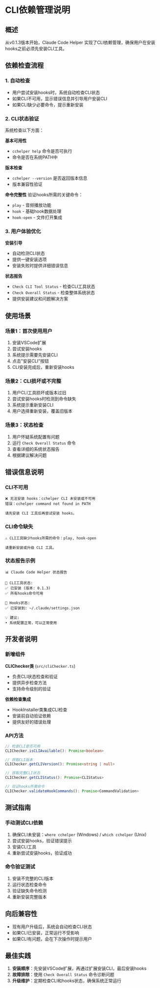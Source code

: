 # CLI依赖管理说明

## 概述

从v0.1.3版本开始，Claude Code Helper 实现了CLI依赖管理，确保用户在安装hooks之前必须先安装CLI工具。

## 依赖检查流程

### 1. 自动检查
- 用户尝试安装hooks时，系统自动检查CLI状态
- 如果CLI不可用，显示错误信息并引导用户安装CLI
- 如果CLI缺少必要命令，提示重新安装

### 2. CLI状态验证
系统检查以下方面：

**基本可用性**
- `cchelper help` 命令是否可执行
- 命令是否在系统PATH中

**版本检查**  
- `cchelper --version` 是否返回版本信息
- 版本兼容性验证

**命令完整性**
验证hooks所需的关键命令：
- `play` - 音频播放功能
- `hook` - 基础hook数据处理
- `hook-open` - 文件打开集成

### 3. 用户体验优化

**安装引导**
- 自动检测CLI状态
- 提供一键安装选项
- 安装失败时提供详细错误信息

**状态报告**
- `Check CLI Tool Status` - 检查CLI工具状态
- `Check Overall Status` - 检查整体系统状态
- 提供安装建议和问题解决方案

## 使用场景

### 场景1：首次使用用户
1. 安装VSCode扩展
2. 尝试安装hooks
3. 系统提示需要先安装CLI
4. 点击"安装CLI"按钮
5. CLI安装完成后，重新安装hooks

### 场景2：CLI损坏或不完整
1. 用户CLI工具损坏或版本过旧
2. 尝试安装hooks时检测到命令缺失
3. 系统提示重新安装CLI
4. 用户选择重新安装，覆盖旧版本

### 场景3：状态检查
1. 用户怀疑系统配置有问题
2. 运行 `Check Overall Status` 命令
3. 查看详细的系统状态报告
4. 根据建议解决问题

## 错误信息说明

### CLI不可用
```
❌ 无法安装 hooks：cchelper CLI 未安装或不可用
错误：cchelper command not found in PATH

请先安装 CLI 工具后再尝试安装 hooks。
```

### CLI命令缺失
```
⚠️ CLI工具缺少hooks所需的命令：play, hook-open

请重新安装或升级 CLI 工具。
```

### 状态报告示例
```
📊 Claude Code Helper 状态报告

🔧 CLI工具状态:
✅ 已安装 (版本: 0.1.3)
✅ 所有hooks命令可用

🎣 Hooks状态:
✅ 已安装到: ~/.claude/settings.json

💡 建议:
• 系统配置正常，可以正常使用
```

## 开发者说明

### 新增组件

**CLIChecker类** (`src/cliChecker.ts`)
- 负责CLI状态检查和验证
- 提供异步检查方法
- 支持命令级别的验证

**依赖检查集成**
- HookInstaller类集成CLI检查
- 安装前自动验证依赖
- 提供友好的错误处理

### API方法

```typescript
// 检查CLI是否可用
CLIChecker.isCLIAvailable(): Promise<boolean>

// 获取CLI版本
CLIChecker.getCLIVersion(): Promise<string | null>

// 获取完整CLI状态
CLIChecker.getCLIStatus(): Promise<CLIStatus>

// 验证hooks所需命令
CLIChecker.validateHookCommands(): Promise<CommandValidation>
```

## 测试指南

### 手动测试CLI依赖
1. 确保CLI未安装：`where cchelper` (Windows) / `which cchelper` (Unix)
2. 尝试安装hooks，验证错误提示
3. 安装CLI工具
4. 重新尝试安装hooks，验证成功

### 命令验证测试
1. 安装不完整的CLI版本
2. 运行状态检查命令
3. 验证缺失命令检测
4. 重新安装完整版本

## 向后兼容性

- 现有用户升级后，系统会自动检查CLI状态
- 如果CLI已安装，正常运行不受影响
- 如果CLI有问题，会在下次操作时提示用户

## 最佳实践

1. **安装顺序**：先安装VSCode扩展，再通过扩展安装CLI，最后安装hooks
2. **故障排除**：使用 `Check Overall Status` 命令诊断问题
3. **升级维护**：定期检查CLI和hooks状态，确保系统正常运行
